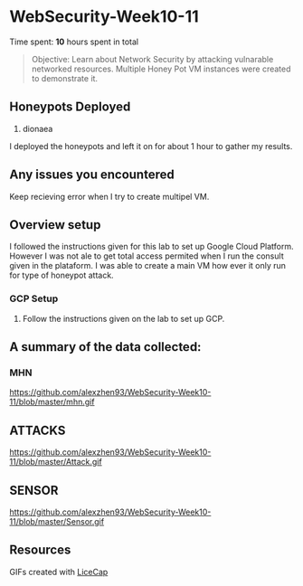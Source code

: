 # WebSecurity-Week10-11

Time spent: **10** hours spent in total

>Objective: Learn about Network Security by attacking vulnarable networked resources. Multiple Honey Pot VM instances were created to demonstrate it.

## Honeypots Deployed
1. dionaea

I deployed the honeypots and left it on for about 1 hour to gather my results.

## Any issues you encountered
Keep recieving error when I try to create multipel VM.

## Overview setup
I followed the instructions given for this lab to set up Google Cloud Platform. However I was not ale to get total access permited when I run the consult given in the plataform. I was able to create a main VM how ever it only run for type of honeypot attack. 

### GCP Setup
1. Follow the instructions given on the lab to set up GCP.

## A summary of the data collected: 

### MHN
https://github.com/alexzhen93/WebSecurity-Week10-11/blob/master/mhn.gif

## ATTACKS
https://github.com/alexzhen93/WebSecurity-Week10-11/blob/master/Attack.gif

## SENSOR
https://github.com/alexzhen93/WebSecurity-Week10-11/blob/master/Sensor.gif

## Resources
GIFs created with [LiceCap](https://www.cockos.com/licecap/)

